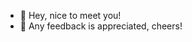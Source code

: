 - 👋 Hey, nice to meet you!
- 👋 Any feedback is appreciated, cheers!

<!---
lmoerenhout/lmoerenhout is a ✨ special ✨ repository because its `README.md` (this file) appears on your GitHub profile.
You can click the Preview link to take a look at your changes.
--->

